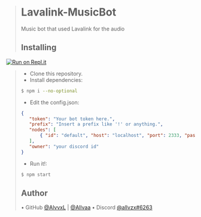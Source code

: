 ># Lavalink-MusicBot
>Music bot that used Lavalink for the audio
>## Installing
[![Run on Repl.it](https://repl.it/badge/github/rubiksking124/lavalink-musicbot)](https://repl.it/github/rubiksking124/lavalink-musicbot)
>- Clone this repository.
>- Install dependencies:
>```bash
>$ npm i --no-optional
>```
>- Edit the config.json:
>```json
>{ 
>    "token": "Your bot token here.",
>    "prefix": "Insert a prefix like '!' or anything.",
>    "nodes": [
>        { "id": "default", "host": "localhost", "port": 2333, "password": "youshallnotpass" }
>    ],
>    "owner": "your discord id"
>}
>```
>- Run it!:
>```bash
>$ npm start
>```
>## Author
>• GitHub [@AlvvxL](https://github.com/AlvvxL) | [@Allvaa](https://github.com/Allvaa)
>• Discord [@allvzx#6263]()
